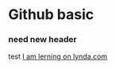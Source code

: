Github basic
============
### need new header
test
[I am lerning on lynda.com](http://www.lynda.com)
